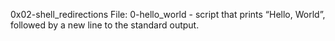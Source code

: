 0x02-shell_redirections
File: 0-hello_world - script that prints “Hello, World”, followed by a new line to the standard output.
